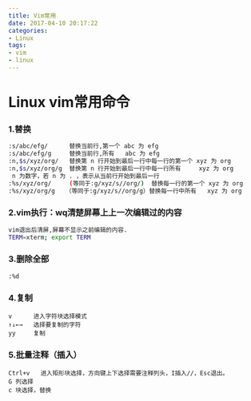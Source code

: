 ```yaml
---
title: Vim常用
date: 2017-04-10 20:17:22
categories:
- Linux
tags:
- vim
- linux
---
```

<!-- more -->
# Linux vim常用命令

### 1.替换

```bash
:s/abc/efg/      替换当前行,第一个 abc 为 efg
:s/abc/efg/g     替换当前行,所有   abc 为 efg
:n,$s/xyz/org/   替换第 n 行开始到最后一行中每一行的第一个 xyz 为 org
:n,$s/xyz/org/g  替换第 n 行开始到最后一行中每一行所有     xyz 为 org
 n 为数字，若 n 为 . ，表示从当前行开始到最后一行
:%s/xyz/org/     (等同于:g/xyz/s//org/)  替换每一行的第一个 xyz 为 org
:%s/xyz/org/g   （等同于:g/xyz/s//org/g）替换每一行中所有   xyz 为 org
```

### 2.vim执行：wq清楚屏幕上上一次编辑过的内容

```bash
vim退出后清屏,屏幕不显示之前编辑的内容.
TERM=xterm; export TERM
```

### 3.删除全部

```shell
:%d
```

### 4.复制

```shell
v      进入字符块选择模式
↑↓←→   选择要复制的字符
yy     复制
```

### 5.批量注释（插入）

```shell
Ctrl+v   进入矩形块选择，方向键上下选择需要注释列头，I插入//，Esc退出。
G 列选择
c 块选择，替换
```

